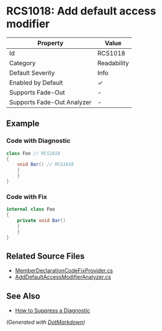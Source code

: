 # RCS1018: Add default access modifier

| Property                    | Value       |
| --------------------------- | ----------- |
| Id                          | RCS1018     |
| Category                    | Readability |
| Default Severity            | Info        |
| Enabled by Default          | &#x2713;    |
| Supports Fade\-Out          | \-          |
| Supports Fade\-Out Analyzer | \-          |

## Example

### Code with Diagnostic

```csharp
class Foo // RCS1018
{
    void Bar() // RCS1018
    {
    }
}
```

### Code with Fix

```csharp
internal class Foo
{
    private void Bar()
    {
    }
}
```

## Related Source Files

* [MemberDeclarationCodeFixProvider.cs](../../src/Analyzers.CodeFixes/CSharp/CodeFixes/MemberDeclarationCodeFixProvider.cs)
* [AddDefaultAccessModifierAnalyzer.cs](../../src/Analyzers/CSharp/Analysis/AddDefaultAccessModifierAnalyzer.cs)

## See Also

* [How to Suppress a Diagnostic](../HowToConfigureAnalyzers.md#how-to-suppress-a-diagnostic)

*\(Generated with [DotMarkdown](http://github.com/JosefPihrt/DotMarkdown)\)*
